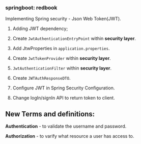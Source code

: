 ### springboot: redbook
Implementing Spring security - Json Web Token(JWT).

1. Adding JWT dependency;

2. Create `JwtAuthenticationEntryPoint` within **security layer**.

3. Add JtwProperties in `application.properties`.

4. Create `JwtTokenProvider` within **security layer**.

5. `JwtAuthenticationFilter` within **security layer**.

6. Create `JWTAuthResponseDTO`.

7. Configure JWT in Spring Security Configuration.

8. Change logIn/signIn API to return token to client.

## New Terms and definitions:
**Authentication** - to validate the username and password.

**Authorization** - to varify what resource a user has access to.
